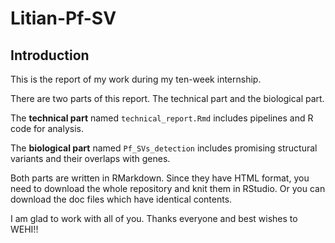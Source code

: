 # Litian-Pf-SV  
## Introduction

This is the report of my work during my ten-week internship.

There are two parts of this report. The technical part and the biological part.

The **technical part** named `technical_report.Rmd` includes pipelines and R code for analysis.

The **biological part** named `Pf_SVs_detection` includes promising structural variants and their overlaps with genes.

Both parts are written in RMarkdown. Since they have HTML format, you need to download the whole repository and knit them in RStudio. Or you can download the doc files which have identical contents.

I am glad to work with all of you. Thanks everyone and best wishes to WEHI!!
